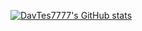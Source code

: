 [![DavTes7777's GitHub stats](https://github-readme-stats.vercel.app/api?username=anuraghazra)](https://github.com/anuraghazra/github-readme-stats)
